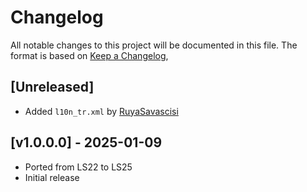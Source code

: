 # Changelog

All notable changes to this project will be documented in this file.
The format is based on [Keep a Changelog](https://keepachangelog.com/en/1.0.0/),

## [Unreleased]
- Added `l10n_tr.xml` by [RuyaSavascisi](https://github.com/RuyaSavascisi)

## [v1.0.0.0] - 2025-01-09
- Ported from LS22 to LS25
- Initial release